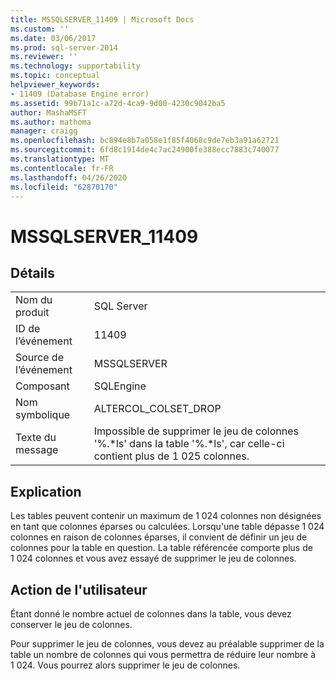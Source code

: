 ```yaml
---
title: MSSQLSERVER_11409 | Microsoft Docs
ms.custom: ''
ms.date: 03/06/2017
ms.prod: sql-server-2014
ms.reviewer: ''
ms.technology: supportability
ms.topic: conceptual
helpviewer_keywords:
- 11409 (Database Engine error)
ms.assetid: 99b71a1c-a72d-4ca9-9d00-4230c9042ba5
author: MashaMSFT
ms.author: mathoma
manager: craigg
ms.openlocfilehash: bc894e8b7a058e1f85f4068c9de7eb3a91a62721
ms.sourcegitcommit: 6fd8c1914de4c7ac24900fe388ecc7883c740077
ms.translationtype: MT
ms.contentlocale: fr-FR
ms.lasthandoff: 04/26/2020
ms.locfileid: "62870170"
---
```

# <a name="mssqlserver_11409"></a>MSSQLSERVER_11409
    
## <a name="details"></a>Détails  
  
|||  
|-|-|  
|Nom du produit|SQL Server|  
|ID de l’événement|11409|  
|Source de l’événement|MSSQLSERVER|  
|Composant|SQLEngine|  
|Nom symbolique|ALTERCOL_COLSET_DROP|  
|Texte du message|Impossible de supprimer le jeu de colonnes '%.*ls' dans la table '%.\*ls', car celle-ci contient plus de 1 025 colonnes.|  
  
## <a name="explanation"></a>Explication  
 Les tables peuvent contenir un maximum de 1 024 colonnes non désignées en tant que colonnes éparses ou calculées. Lorsqu'une table dépasse 1 024 colonnes en raison de colonnes éparses, il convient de définir un jeu de colonnes pour la table en question. La table référencée comporte plus de 1 024 colonnes et vous avez essayé de supprimer le jeu de colonnes.  
  
## <a name="user-action"></a>Action de l'utilisateur  
 Étant donné le nombre actuel de colonnes dans la table, vous devez conserver le jeu de colonnes.  
  
 Pour supprimer le jeu de colonnes, vous devez au préalable supprimer de la table un nombre de colonnes qui vous permettra de réduire leur nombre à 1 024. Vous pourrez alors supprimer le jeu de colonnes.  
  
  
